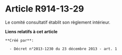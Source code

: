 # Article R914-13-29

Le comité consultatif établit son règlement intérieur.

**Liens relatifs à cet article**

	**Créé par**:

	  - Décret n°2013-1230 du 23 décembre 2013 - art. 1
